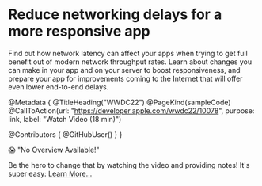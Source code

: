 # Reduce networking delays for a more responsive app

Find out how network latency can affect your apps when trying to get full benefit out of modern network throughput rates. Learn about changes you can make in your app and on your server to boost responsiveness, and prepare your app for improvements coming to the Internet that will offer even lower end-to-end delays.

@Metadata {
   @TitleHeading("WWDC22")
   @PageKind(sampleCode)
   @CallToAction(url: "https://developer.apple.com/wwdc22/10078", purpose: link, label: "Watch Video (18 min)")

   @Contributors {
      @GitHubUser(<replace this with your GitHub handle>)
   }
}

😱 "No Overview Available!"

Be the hero to change that by watching the video and providing notes! It's super easy:
 [Learn More…](https://wwdcnotes.github.io/WWDCNotes/documentation/wwdcnotes/contributing)
